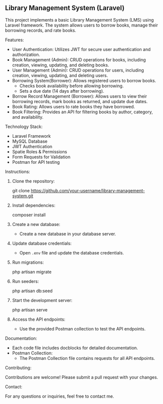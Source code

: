 ## Library Management System (Laravel)

This project implements a basic Library Management System (LMS) using Laravel framework. The system allows users to borrow books, manage their borrowing records, and rate books. 

Features:

* User Authentication: Utilizes JWT for secure user authentication and authorization.
* Book Management (Admin): CRUD operations for books, including creation, viewing, updating, and deleting books.
* User Management (Admin): CRUD operations for users, including creation, viewing, updating, and deleting users.
* Borrowing System(Borrower): Allows registered users to borrow books.
    * Checks book availability before allowing borrowing.
    * Sets a due date (14 days after borrowing).
* Borrow Record Management (Borrower): Allows users to view their borrowing records, mark books as returned, and update due dates. 
* Book Rating: Allows users to rate books they have borrowed.
* Book Filtering: Provides an API for filtering books by author, category, and availability.

Technology Stack:

* Laravel Framework
* MySQL Database
* JWT Authentication
* Spatie Roles & Permissions 
* Form Requests for Validation 
* Postman for API testing

Instructions:

1. Clone the repository:
    
    git clone https://github.com/your-username/library-management-system.git
    
2. Install dependencies:
    
    composer install
    
3. Create a new database:
    * Create a new database in your database server.
4. Update database credentials:
    * Open `.env` file and update the database credentials.
5. Run migrations:
    
    php artisan migrate
    
6. Run seeders:
    
    php artisan db:seed
    
7. Start the development server:
    
    php artisan serve
    
8. Access the API endpoints:
    * Use the provided Postman collection to test the API endpoints.

Documentation:

* Each code file includes docblocks for detailed documentation.
* Postman Collection: 
    * The Postman Collection file contains requests for all API endpoints. 

Contributing:

Contributions are welcome! Please submit a pull request with your changes.


Contact:

For any questions or inquiries, feel free to contact me.